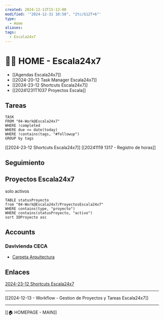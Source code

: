 ```yaml
---
created: 2024-12-13T15:13:00
modified: '"2024-12-31 10:58", "2tc/G12T+6"'
type:
  - Home
aliases: 
tags:
  - Escala24x7
---
```

# 👨‍🏭 HOME - Escala24x7

- [[Agendas Escala24x7]]
- [[2024-20-12 Task Manager Escala24x7]]
- [[2024-23-12 Shortcuts Escala24x7]]
- [[20241231T1037 Proyectos Escala]]


## Tareas

```dataview
TASK
FROM "04-Work@Escala24x7"
WHERE !completed
WHERE due <= date(today)
WHERE !contains(tags, "#followup")
GROUP by tags
```


[[2024-23-12 Shortcuts Escala24x7]]
[[20241119 1317 - Registro de horas]]




## Seguimiento
## Proyectos Escala24x7
solo activos
```dataview
TABLE statusProyecto
from "04-Work@Escala24x7/ProyectosEscala24x7"
WHERE contains(type, "proyecto")
WHERE contains(statusProyecto, "activo")
sort IDProyecto asc
```

## Accounts
### Davivienda CECA
- [Carpeta Arquitectura](https://drive.google.com/drive/folders/1D-QKvglLwwTeO6GmhitXAkN0pkraHXOu?usp=drive_link)
## Enlaces  
[2024-23-12 Shortcuts Escala24x7](2024-23-12%20Shortcuts%20Escala24x7.md)



-----
[[2024-12-13 - Workflow - Gestion de Proyectos y Tareas Escala24x7]]



---
[[🏠 HOMEPAGE - MAIN]]
